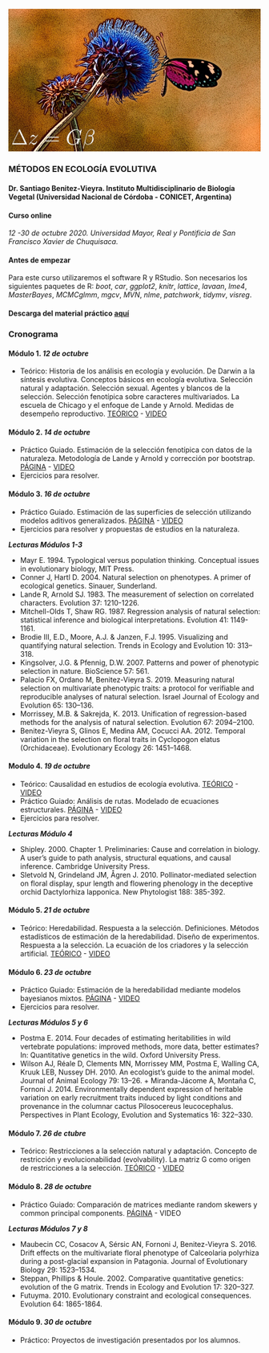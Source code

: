 ![f1](/images/caratula.JPG) 

### MÉTODOS EN ECOLOGÍA EVOLUTIVA

#### Dr. Santiago Benitez-Vieyra. Instituto Multidisciplinario de Biología Vegetal (Universidad Nacional de Córdoba - CONICET, Argentina)

#### Curso online    
*12 -30 de octubre 2020. Universidad Mayor, Real y Pontificia de San Francisco Xavier de Chuquisaca.*    

#### Antes de empezar   
Para este curso utilizaremos el software R y RStudio. Son necesarios los siguientes paquetes de R: *boot*, *car*, *ggplot2*, *knitr*, *lattice*, *lavaan*, *lme4*, *MasterBayes*, *MCMCglmm*, *mgcv*, *MVN*, *nlme*, *patchwork*, *tidymv*, *visreg*.

#### Descarga del material práctico [aquí](https://github.com/santiagombv/m_ecolevol/archive/main.zip)    

### Cronograma    
      
#### Módulo 1. *12 de octubre*   
  + Teórico: Historia de los análisis en ecología y evolución. De Darwin a la síntesis evolutiva. Conceptos básicos en ecología evolutiva. Selección natural y adaptación. Selección sexual. Agentes y blancos de la selección. Selección fenotípica sobre caracteres multivariados. La escuela de Chicago y el enfoque de Lande y Arnold. Medidas de desempeño reproductivo. [TEÓRICO](http://santiagombv.github.io/curso.MEE/teorico1#/) - [VIDEO](https://drive.google.com/file/d/1lw1_Kbr4XrHX31HtlIxPg74j1Qhh-1Tr/view?usp=sharing)       

#### Módulo 2. *14 de octubre*    
  + Práctico Guiado. Estimación de la selección fenotípica con datos de la naturaleza. Metodología de Lande y Arnold y corrección por bootstrap. [PÁGINA](https://santiagombv.github.io/m_ecolevol/practico_1/practico_1) - [VIDEO](https://youtu.be/bek3jFAYHzY)   
  + Ejercicios para resolver.      

#### Módulo 3. *16 de octubre*   
  + Práctico Guiado. Estimación de las superficies de selección utilizando modelos aditivos generalizados. [PÁGINA](https://santiagombv.github.io/m_ecolevol/practico_2/practico_2) - [VIDEO](https://youtu.be/GZyzvr4KSlE)   
  + Ejercicios para resolver y propuestas de estudios en la naturaleza.   
  
***Lecturas Módulos 1-3***   
  + Mayr E. 1994. Typological versus population thinking. Conceptual issues in evolutionary biology, MIT Press.   
  + Conner J, Hartl D. 2004. Natural selection on phenotypes. A primer of ecological genetics. Sinauer, Sunderland.   
  + Lande R, Arnold SJ. 1983. The measurement of selection on correlated characters. Evolution 37: 1210-1226.
  + Mitchell-Olds T, Shaw RG. 1987. Regression analysis of natural selection: statistical inference and biological interpretations. Evolution 41: 1149-1161. 
  + Brodie III, E.D., Moore, A.J. & Janzen, F.J. 1995. Visualizing and quantifying natural selection. Trends in Ecology and Evolution 10: 313–318.
  + Kingsolver, J.G. & Pfennig, D.W. 2007. Patterns and power of phenotypic selection in nature. BioScience 57: 561.
  + Palacio FX, Ordano M, Benitez-Vieyra S. 2019. Measuring natural selection on multivariate phenotypic traits: a protocol for verifiable and reproducible analyses of natural selection. Israel Journal of Ecology and Evolution 65: 130–136. 
  + Morrissey, M.B. & Sakrejda, K. 2013. Unification of regression-based methods for the analysis of natural selection. Evolution 67: 2094–2100.
  + Benitez-Vieyra S, Glinos E, Medina AM, Cocucci AA. 2012. Temporal variation in the selection on floral traits in Cyclopogon elatus (Orchidaceae). Evolutionary Ecology 26: 1451–1468.    
      
#### Modulo 4. *19 de octubre*    
  + Teórico: Causalidad en estudios de ecología evolutiva. [TEÓRICO](http://santiagombv.github.io/curso.MEE/teorico2#/) - [VIDEO](https://youtu.be/n3wqTRzoiEc)   
  + Práctico Guiado: Análisis de rutas. Modelado de ecuaciones estructurales. [PÁGINA](https://santiagombv.github.io/m_ecolevol/practico_3/practico_3) - [VIDEO](https://youtu.be/AGdvVaYxYtM)    
  + Ejercicios para resolver.   

***Lecturas Módulo 4***   
  + Shipley. 2000. Chapter 1. Preliminaries: Cause and correlation in biology. A user’s guide to path analysis, structural equations, and causal inference. Cambridge University Press.    
  + Sletvold N, Grindeland JM, Ågren J. 2010. Pollinator-mediated selection on floral display, spur length and flowering phenology in the deceptive orchid Dactylorhiza lapponica. New Phytologist 188: 385-392.   

#### Módulo 5. *21 de octubre*   
  + Teórico: Heredabilidad. Respuesta a la selección. Definiciones. Métodos estadísticos de estimación de la heredabilidad. Diseño de experimentos. Respuesta a la selección. La ecuación de los criadores y la selección artificial. [TEÓRICO](http://santiagombv.github.io/curso.MEE/teorico3#/) - [VIDEO](https://youtu.be/Ug4FwI_4F2Y)      

#### Módulo 6. *23 de octubre*    
  + Práctico Guiado: Estimación de la heredabilidad mediante modelos bayesianos mixtos. [PÁGINA](https://santiagombv.github.io/m_ecolevol/practico_4/practico_4) - [VIDEO](https://www.youtube.com/watch?v=TaMPkDg-xcg)  
  + Ejercicios para resolver.   

***Lecturas Módulos 5 y 6***   
  + Postma E. 2014. Four decades of estimating heritabilities in wild vertebrate populations: improved methods, more data, better estimates? In: Quantitative genetics in the wild. Oxford University Press.
  + Wilson AJ, Réale D, Clements MN, Morrissey MM, Postma E, Walling CA, Kruuk LEB, Nussey DH. 2010. An ecologist’s guide to the animal model. Journal of Animal Ecology 79: 13–26.     + Miranda-Jácome A, Montaña C, Fornoni J. 2014. Environmentally dependent expression of heritable variation on early recruitment traits induced by light conditions and provenance in the columnar cactus Pilosocereus leucocephalus. Perspectives in Plant Ecology, Evolution and Systematics 16: 322–330.    

#### Módulo 7. *26 de ctubre*     
  + Teórico: Restricciones a la selección natural y adaptación. Concepto de restricción y evolucionabilidad (evolvability). La matriz G como origen de restricciones a la selección. [TEÓRICO](http://santiagombv.github.io/curso.MEE/teorico4#/) - [VIDEO](https://youtu.be/1Pm0rWGJOMY) 

#### Módulo 8. *28 de octubre*     
  + Práctico Guiado: Comparación de matrices mediante random skewers y common principal components. [PÁGINA](https://santiagombv.github.io/m_ecolevol/practico_4/practico_4) - VIDEO    

***Lecturas Módulos 7 y 8***   
  + Maubecin CC, Cosacov A, Sérsic AN, Fornoni J, Benitez-Vieyra S. 2016. Drift effects on the multivariate floral phenotype of Calceolaria polyrhiza during a post-glacial expansion in Patagonia. Journal of Evolutionary Biology 29: 1523–1534.   
  + Steppan, Phillips & Houle. 2002. Comparative quantitative genetics: evolution of the G matrix. Trends in Ecology and Evolution 17: 320–327.   
  + Futuyma. 2010. Evolutionary constraint and ecological consequences. Evolution 64: 1865-1864.   

#### Módulo 9. *30 de octubre*
  + Práctico: Proyectos de investigación presentados por los alumnos.   

